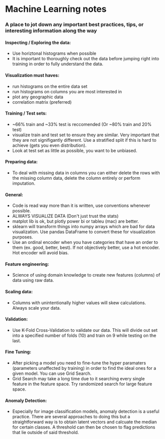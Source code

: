 # Machine Learning notes

### A place to jot down any important best practices, tips, or interesting information along the way

#### Inspecting / Exploring the data:

- Use horiztonal histograms when possible
- It is important to thoroughly check out the data before jumping right into training in order to fully understand the data.

#### Visualization must haves:

- run histograms on the entire data set
- run histograms on columns you are most interested in
- plot any geographic data
- correlation matrix (preferred)

#### Training / Test sets:

- ~66% train and ~33% test is reccomended (Or ~80% train and 20% test)
- visualize train and test set to ensure they are similar. Very important that they are not signifigantly different. Use a stratified split if this is hard to achieve (gets you even distribution).
- Look at test set as little as possible, you want to be unbiased.

#### Preparing data:

- To deal with missing data in columns you can either delete the rows with the missing column data, delete the column entirely or perform imputation.

#### General:

- Code is read way more than it is written, use conventions whenever possible.
- ALWAYS VISUALIZE DATA (Don't just trust the stats)
- matplot lib is ok, but plotly power bi or tableu (mac) are better.
- sklearn will transform things into numpy arrays which are bad for data visualization. Use pandas DataFrame to convert these for visualization purposes.
- Use an ordinal encoder when you have categories that have an order to them (ex. good, better, best). If not objectively better, use a hot encoder. Hot encoder will avoid bias.

#### Feature engineering:

- Science of using domain knowledge to create new features (columns) of data using raw data.

#### Scaling data:

- Columns with unintentionally higher values will skew calculations. Always scale your data.

#### Validation:

- Use K-Fold Cross-Validation to validate our data. This will divide out set into a specified number of folds (10) and train on 9 while testing on the last.

#### Fine Tuning:

- After picking a model you need to fine-tune the hyper paramaters (parameters unaffected by training) in order to find the ideal ones for a given model. You can use Grid Search.
- Grid Search may take a long time due to it searching every single feature in the feature space. Try randomized search for large feature space.

#### Anomaly Detection:

- Especially for image classification models, anomaly detection is a useful practice. There are several approaches to doing this but a straightforward way is to obtain latent vectors and calcuate the median for certain classes. A threshold can then be chosen to flag predictions that lie outside of said threshold.
